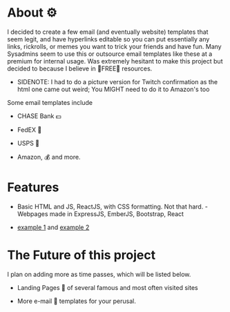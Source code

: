 # About ⚙️

I decided to create a few email (and eventually website) templates that seem legit, and have hyperlinks editable so you can put essentially any links, rickrolls, or memes you want to trick your friends and have fun. Many Sysadmins seem to use this or outsource email templates like these at a premium for internal usage. Was extremely hesitant to make this project but decided to because I believe in 🤑FREE🤑 resources.

- SIDENOTE: I had to do a picture version for Twitch confirmation as the html one came out weird; You MIGHT need to do it to Amazon's too

Some email templates include
- CHASE Bank 💵

- FedEX 🚚

- USPS 🚚

- Amazon, 💰 and more.

# Features
- Basic HTML and JS, ReactJS, with CSS formatting. Not that hard.
-Webpages made in ExpressJS, EmberJS, Bootstrap, React


- [example 1](https://github.com/xCoderSai/templates/blob/main/image0%20(2).jpeg "Title") and [example 2](https://github.com/xCoderSai/templates/blob/main/image0%20(1).jpeg "Title")


# The Future of this project
I plan on adding more as time passes, which will be listed below.

- Landing Pages 📃 of several famous and most often visited sites

- More e-mail 📧 templates for your perusal.
